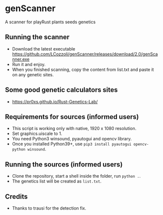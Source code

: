 # genScanner
A scanner for playRust plants seeds genetics

## Running the scanner

- Download the latest executable https://github.com/LCozzoli/genScanner/releases/download/2.0/genScanner.exe
- Run it and enjoy.
- When you finished scanning, copy the content from list.txt and paste it on any genetic sites.

## Some good genetic calculators sites

- https://pr0xs.github.io/Rust-Genetics-Lab/

## Requirements for sources (informed users)

- This script is working only with native, 1920 x 1080 resolution.
- Set graphics.uiscale to 1.
- You need Python3 winsound, pyautogui and opencv library.
- Once you installed Python39+, use `pip3 install pyautogui opencv-python winsound`.

## Running the sources (informed users)

- Clone the repository, start a shell inside the folder, run `python .`.
- The genetics list will be created as `list.txt`.

## Credits

- Thanks to trausi for the detection fix.